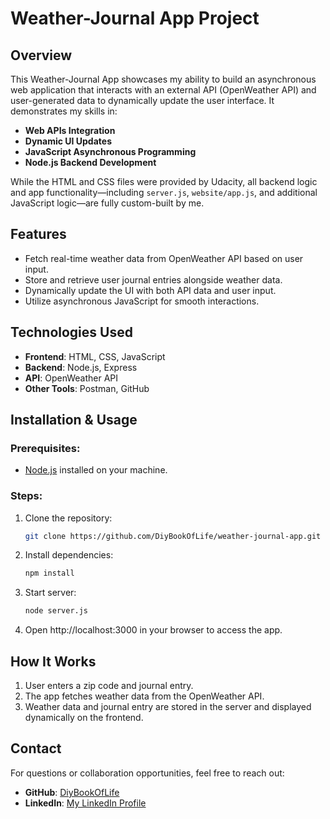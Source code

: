 # Weather-Journal App Project

## Overview
This Weather-Journal App showcases my ability to build an asynchronous web application that interacts with an external API (OpenWeather API) and user-generated data to dynamically update the user interface. It demonstrates my skills in:
- **Web APIs Integration**
- **Dynamic UI Updates**
- **JavaScript Asynchronous Programming**
- **Node.js Backend Development**

While the HTML and CSS files were provided by Udacity, all backend logic and app functionality—including `server.js`, `website/app.js`, and additional JavaScript logic—are fully custom-built by me.

## Features
- Fetch real-time weather data from OpenWeather API based on user input.
- Store and retrieve user journal entries alongside weather data.
- Dynamically update the UI with both API data and user input.
- Utilize asynchronous JavaScript for smooth interactions.

## Technologies Used
- **Frontend**: HTML, CSS, JavaScript
- **Backend**: Node.js, Express
- **API**: OpenWeather API
- **Other Tools**: Postman, GitHub

## Installation & Usage
### Prerequisites:
- [Node.js](https://nodejs.org/) installed on your machine.

### Steps:
1. Clone the repository:
    ```bash
   git clone https://github.com/DiyBookOfLife/weather-journal-app.git
2. Install dependencies: 
    ```bash
    npm install
3. Start server: 
    ```bash
    node server.js
4. Open http://localhost:3000 in your browser to access the app.

## How It Works
1. User enters a zip code and journal entry.
2. The app fetches weather data from the OpenWeather API.
3. Weather data and journal entry are stored in the server and displayed dynamically on the frontend.

## Contact
For questions or collaboration opportunities, feel free to reach out:
- **GitHub**: [DiyBookOfLife](https://github.com/DiyBookOfLife)
- **LinkedIn**: [My LinkedIn Profile](https://www.linkedin.com/in/tonithomas2025)